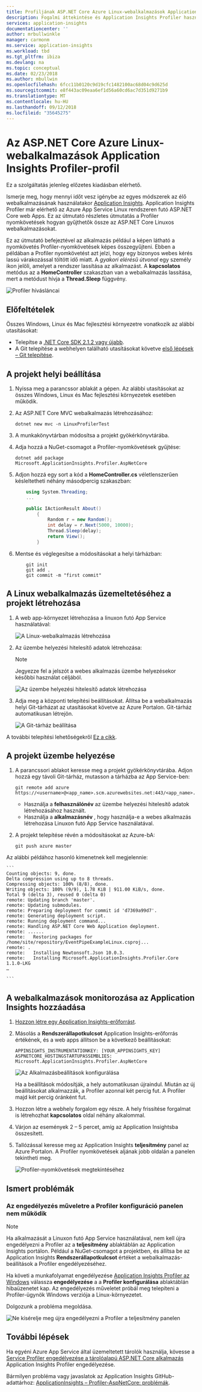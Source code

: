 ```yaml
---
title: Profiljának ASP.NET Core Azure Linux-webalkalmazások Application Insights Profiler |} A Microsoft Docs
description: Fogalmi áttekintése és Application Insights Profiler használatának részletes oktatóanyaga.
services: application-insights
documentationcenter: ''
author: mrbullwinkle
manager: carmonm
ms.service: application-insights
ms.workload: tbd
ms.tgt_pltfrm: ibiza
ms.devlang: na
ms.topic: conceptual
ms.date: 02/23/2018
ms.author: mbullwin
ms.openlocfilehash: 6fcc11b0120c9d19cfc1482100ac68d04c9d625d
ms.sourcegitcommit: e8f443ac09eaa6ef1d56a60cd6ac7d351d9271b9
ms.translationtype: MT
ms.contentlocale: hu-HU
ms.lasthandoff: 09/12/2018
ms.locfileid: "35645275"
---
```

# <a name="profile-aspnet-core-azure-linux-web-apps-with-application-insights-profiler"></a>Az ASP.NET Core Azure Linux-webalkalmazások Application Insights Profiler-profil

Ez a szolgáltatás jelenleg előzetes kiadásban elérhető.

Ismerje meg, hogy mennyi időt vesz igénybe az egyes módszerek az élő webalkalmazásának használatakor [Application Insights](app-insights-overview.md). Application Insights Profiler már elérhető az Azure App Service Linux rendszeren futó ASP.NET Core web Apps. Ez az útmutató részletes útmutatás a Profiler nyomkövetések hogyan gyűjthetők össze az ASP.NET Core Linuxos webalkalmazásokat.

Ez az útmutató befejeztével az alkalmazás például a képen látható a nyomkövetés Profiler-nyomkövetések képes összegyűjteni. Ebben a példában a Profiler nyomkövetést azt jelzi, hogy egy bizonyos webes kérés lassú várakozással töltött idő miatt. A *gyakori elérésű útvonal* egy személy ikon jelöli, amelyet a rendszer lassítása az alkalmazást. A **kapcsolatos** metódus az a **HomeController** szakaszban van a webalkalmazás lassítása, mert a metódust hívja a **Thread.Sleep** függvény.

![Profiler hívásláncai](./media/app-insights-profiler-aspnetcore-linux/profiler-traces.png)

## <a name="prerequisites"></a>Előfeltételek
Összes Windows, Linux és Mac fejlesztési környezetre vonatkozik az alábbi utasításokat:

* Telepítse a [.NET Core SDK 2.1.2 vagy újabb](https://www.microsoft.com/net/download/windows/build).
* A Git telepítése a webhelyen található utasításokat követve [első lépések – Git telepítése](https://git-scm.com/book/en/v2/Getting-Started-Installing-Git).

## <a name="set-up-the-project-locally"></a>A projekt helyi beállítása

1. Nyissa meg a parancssor ablakát a gépen. Az alábbi utasításokat az összes Windows, Linux és Mac fejlesztési környezetek esetében működik.

2. Az ASP.NET Core MVC webalkalmazás létrehozásához:

    ```
    dotnet new mvc -n LinuxProfilerTest
    ```

3. A munkakönyvtárban módosítsa a projekt gyökérkönyvtárába.

4. Adja hozzá a NuGet-csomagot a Profiler-nyomkövetések gyűjtése:

    ```
    dotnet add package Microsoft.ApplicationInsights.Profiler.AspNetCore
    ```

5. Adjon hozzá egy sort a kód a **HomeController.cs** véletlenszerűen késleltetheti néhány másodpercig szakaszban:

    ```csharp
        using System.Threading;
        ...

        public IActionResult About()
            {
                Random r = new Random();
                int delay = r.Next(5000, 10000);
                Thread.Sleep(delay);
                return View();
            }
    ```

6. Mentse és véglegesítse a módosításokat a helyi tárházban:

    ```
        git init
        git add .
        git commit -m "first commit"
    ```

## <a name="create-the-linux-web-app-to-host-your-project"></a>A Linux webalkalmazás üzemeltetéséhez a projekt létrehozása

1. A web app-környezet létrehozása a linuxon futó App Service használatával:

    ![A Linux-webalkalmazás létrehozása](./media/app-insights-profiler-aspnetcore-linux/create-linux-appservice.png)

2. Az üzembe helyezési hitelesítő adatok létrehozása:

    > [!NOTE]
    > Jegyezze fel a jelszót a webes alkalmazás üzembe helyezésekor későbbi használat céljából.

    ![Az üzembe helyezési hitelesítő adatok létrehozása](./media/app-insights-profiler-aspnetcore-linux/create-deployment-credentials.png)

3. Adja meg a központi telepítési beállításokat. Állítsa be a webalkalmazás helyi Git-tárházat az utasításokat követve az Azure Portalon. Git-tárház automatikusan létrejön.

    ![A Git-tárház beállítása](./media/app-insights-profiler-aspnetcore-linux/setup-git-repo.png)

A további telepítési lehetőségekről [Ez a cikk](https://docs.microsoft.com/azure/app-service/containers/choose-deployment-type).

## <a name="deploy-your-project"></a>A projekt üzembe helyezése

1. A parancssori ablakot keresse meg a projekt gyökérkönyvtárába. Adjon hozzá egy távoli Git-tárház, mutasson a tárházba az App Service-ben:

    ```
    git remote add azure https://<username>@<app_name>.scm.azurewebsites.net:443/<app_name>.git
    ```

    * Használja a **felhasználónév** az üzembe helyezési hitelesítő adatok létrehozásához használt.
    * Használja a **alkalmazásnév** , hogy használja-e a webes alkalmazás létrehozása Linuxon futó App Service használatával.

2. A projekt telepítése révén a módosításokat az Azure-bA:

    ```
    git push azure master
    ```

Az alábbi példához hasonló kimenetnek kell megjelennie:

    ```
    Counting objects: 9, done.
    Delta compression using up to 8 threads.
    Compressing objects: 100% (8/8), done.
    Writing objects: 100% (9/9), 1.78 KiB | 911.00 KiB/s, done.
    Total 9 (delta 3), reused 0 (delta 0)
    remote: Updating branch 'master'.
    remote: Updating submodules.
    remote: Preparing deployment for commit id 'd7369a99d7'.
    remote: Generating deployment script.
    remote: Running deployment command...
    remote: Handling ASP.NET Core Web Application deployment.
    remote: ......
    remote:   Restoring packages for /home/site/repository/EventPipeExampleLinux.csproj...
    remote: .
    remote:   Installing Newtonsoft.Json 10.0.3.
    remote:   Installing Microsoft.ApplicationInsights.Profiler.Core 1.1.0-LKG
    …

    ```

## <a name="add-application-insights-to-monitor-your-web-apps"></a>A webalkalmazások monitorozása az Application Insights hozzáadása

1. [Hozzon létre egy Application Insights-erőforrást](./app-insights-create-new-resource.md).

2. Másolás a **Rendszerállapotkulcsot** Application Insights-erőforrás értékének, és a web apps állítson be a következő beállításokat:

    ```
    APPINSIGHTS_INSTRUMENTATIONKEY: [YOUR_APPINSIGHTS_KEY]
    ASPNETCORE_HOSTINGSTARTUPASSEMBLIES: Microsoft.ApplicationInsights.Profiler.AspNetCore
    ```

    ![Az Alkalmazásbeállítások konfigurálása](./media/app-insights-profiler-aspnetcore-linux/set-appsettings.png)

    Ha a beállítások módosítják, a hely automatikusan újraindul. Miután az új beállításokat alkalmazzák, a Profiler azonnal két percig fut. A Profiler majd két percig óránként fut.

3. Hozzon létre a webhely forgalom egy része. A hely frissítése forgalmat is létrehozhat **kapcsolatos** oldal néhány alkalommal.

4. Várjon az események 2 – 5 percet, amíg az Application Insightsba összesített.

5. Tallózással keresse meg az Application Insights **teljesítmény** panel az Azure Portalon. A Profiler nyomkövetések aljának jobb oldalán a panelen tekintheti meg.

    ![Profiler-nyomkövetések megtekintéséhez](./media/app-insights-profiler-aspnetcore-linux/view-traces.png)

## <a name="known-issues"></a>Ismert problémák

### <a name="the-enable-action-in-the-profiler-configuration-pane-doesnt-work"></a>Az engedélyezés műveletre a Profiler konfiguráció panelen nem működik

> [!NOTE]
> Ha alkalmazását a Linuxon futó App Service használatával, nem kell újra engedélyezni a Profiler az a **teljesítmény** ablaktáblán az Application Insights portálon. Például a NuGet-csomagot a projektben, és állítsa be az Application Insights **Rendszerállapotkulcsot** értéket a webalkalmazás-beállítások a Profiler engedélyezéséhez.

Ha követi a munkafolyamat engedélyezése [Application Insights Profiler az Windows](./app-insights-profiler.md) válassza **engedélyezése** a a **Profiler konfigurálása** ablaktáblán hibaüzenetet kap. Az engedélyezés műveletet próbál meg telepíteni a Profiler-ügynök Windows verziója a Linux-környezetet.

Dolgozunk a probléma megoldása.

![Ne kísérelje meg újra engedélyezni a Profiler a teljesítmény panelen](./media/app-insights-profiler-aspnetcore-linux/issue-enable-profiler.png)


## <a name="next-steps"></a>További lépések
Ha egyéni Azure App Service által üzemeltetett tárolók használja, kövesse a [ Service Profiler engedélyezése a tárolóalapú ASP.NET Core alkalmazás](https://github.com/Microsoft/ApplicationInsights-Profiler-AspNetCore/tree/master/examples/EnableServiceProfilerForContainerApp) Application Insights Profiler engedélyezése.

Bármilyen probléma vagy javaslatok az Application Insights GitHub-adattárhoz: [ApplicationInsights – Profiler-AspNetCore: problémák](https://github.com/Microsoft/ApplicationInsights-Profiler-AspNetCore/issues).
